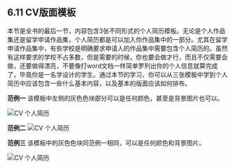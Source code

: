 ## 6.11 CV版面模板

本节是全书的最后一节，内容包含3张不同形式的个人简历模板。无论是个人作品集还是留学申请作品集，个人简历都是可以加入你作品集中的一部分。尤其在留学申请作品集中，有些学校是明确要求申请人的作品集中需要包含个人简历的。虽然有这样要求的学校不占多数，但是需要的时候，你也要会做才行，而且不仅需要会做，还要做得漂亮，不要像打word文档一样简单罗列出你的个人信息就算完成了，毕竟你是一名学设计的学生。通过本节的学习，你可以从三张模板中学到个人简历中应该包含一些什么基本内容，以及基本的版面应该如何排布。

**范例一**
该模板中左侧的灰色色块部分可以是任何颜色，甚至是背景图片也可以。

![CV 个人简历](http://kitpic.makebi.net/2021/lk_57.jpg)

**范例二**
![CV 个人简历](http://kitpic.makebi.net/2021/lk_58.jpg)

**范例三**
该模板中的灰色色块同范例一相同，可以是任何颜色和背景图片。  

![CV 个人简历](http://kitpic.makebi.net/2021/lk_59.jpg)
